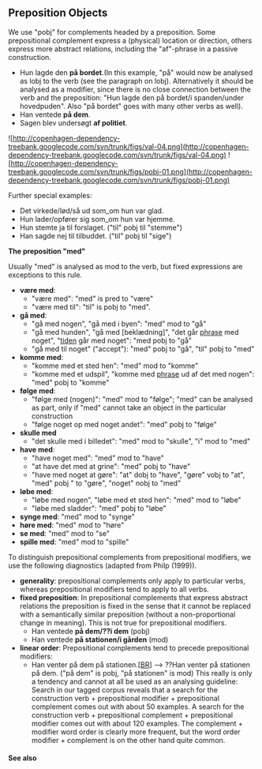 ## Preposition Objects ##

We use "pobj" for complements headed by a preposition. Some prepositional complement express a (physical) location or direction, others express more abstract relations, including the "af"-phrase in a passive construction.

  * Hun lagde den **på bordet**.(In this example, "på" would now be analysed as lobj to the verb (see the paragraph on lobj). Alternatively it should be analysed as a modifier, since there is no close connection between the verb and the preposition: "Hun lagde den på bordet/i spanden/under hovedpuden". Also "på bordet" goes with many other verbs as well).
  * Han ventede **på dem**.
  * Sagen blev undersøgt **af politiet**.

![http://copenhagen-dependency-treebank.googlecode.com/svn/trunk/figs/val-04.png](http://copenhagen-dependency-treebank.googlecode.com/svn/trunk/figs/val-04.png) ![http://copenhagen-dependency-treebank.googlecode.com/svn/trunk/figs/pobj-01.png](http://copenhagen-dependency-treebank.googlecode.com/svn/trunk/figs/pobj-01.png)

Further special examples:

  * Det virkede/lød/så ud som\_om hun var glad.
  * Hun lader/opfører sig som\_om hun var hjemme.
  * Hun stemte ja til forslaget. ("til" pobj til "stemme")
  * Han sagde nej til tilbuddet. ("til" pobj til "sige")

**The preposition "med"**

Usually "med" is analysed as mod to the verb, but fixed expressions are exceptions to this rule.

  * **være med**:
    * "være med": "med" is pred to "være"
    * "være med til": "til" is pobj to "med".
  * **gå med**:
    * "gå med nogen", "gå med i byen": "med" mod to "gå"
    * "gå med hunden", "gå med [beklædning]", "det går [phrase](adjectiv.md) med noget", "[tiden](tiden.md) går med noget": "med pobj to "gå"
    * "gå med til noget" ("accept"): "med" pobj to "gå", "til" pobj to "med"
  * **komme med**:
    * "komme med et sted hen": "med" mod to "komme"
    * "komme med et udspil", "komme med [phrase](adjectiv.md) ud af det med nogen": "med" pobj to "komme"
  * **følge med**:
    * "følge med (nogen)": "med" mod to "følge"; "med" can be analysed as part, only if "med" cannot take an object in the particular construction
    * "følge noget op med noget andet": "med" pobj to "følge"
  * **skulle med**
    * "det skulle med i billedet": "med" mod to "skulle", "i" mod to "med"
  * **have med**:
    * "have noget med": "med" mod to "have"
    * "at have det med at grine": "med" pobj to "have"
    * "have med noget at gøre": "at" dobj to "have", "gøre" vobj to "at", "med" pobj " to "gøre", "noget" nobj to "med"
  * **løbe med**:
    * "løbe med nogen", "løbe med et sted hen": "med" mod to "løbe"
    * "løbe med sladder": "med" pobj to "løbe"
  * **synge med**: "med" mod to "synge"
  * **høre med**: "med" mod to "høre"
  * **se med**: "med" mod to "se"
  * **spille med**: "med" mod to "spille"

To distinguish prepositional complements from prepositional modifiers, we use the following diagnostics (adapted from Philp (1999)).

  * **generality**: prepositional complements only apply to particular verbs, whereas prepositional modifiers tend to apply to all verbs.
  * **fixed preposition**: In prepositional complements that express abstract relations the preposition is fixed in the sense that it cannot be replaced with a semantically similar preposition (without a non-proportional change in meaning). This is not true for prepositional modifiers.
    * Han ventede **på dem/??i dem** (pobj)
    * Han ventede **på stationen/i gården** (mod)
  * **linear order**: Prepositional complements tend to precede prepositional modifiers:
    * Han venter på dem på stationen.[[BR](BR.md)] --&gt; ??Han venter på stationen på dem. ("på dem" is pobj, "på stationen" is mod)  This really is only a tendency and cannot at all be used as an analysing guideline: Search in our tagged corpus reveals that a search for the construction verb + prepositional modifier + prepositional complement comes out with about 50 examples. A search for the construction verb + prepositional complement + prepositional modifier comes out with about 120 examples. The complement + modifier word order is clearly more frequent, but the word order modifier + complement is on the other hand quite common.


#### See also ####

